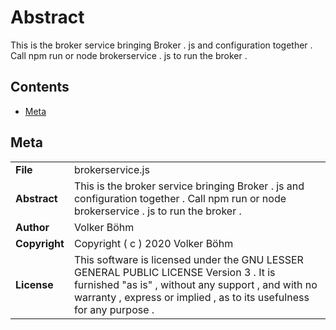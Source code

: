 <!-- This file is generated by jsmddoc version 0.1 -->

# Abstract

This is the broker service bringing Broker . js and configuration together . Call npm run or node brokerservice . js to run the broker .

## Contents

- [Meta](#Meta)

## Meta

| | |
| --- | --- |
| **File** | brokerservice.js |
| **Abstract** | This is the broker service bringing Broker . js and configuration together . Call npm run or node brokerservice . js to run the broker . |
| **Author** | Volker Böhm |
| **Copyright** | Copyright ( c ) 2020 Volker Böhm |
| **License** | This software is licensed under the GNU LESSER GENERAL PUBLIC LICENSE Version 3 . It is furnished "as is" , without any support , and with no warranty , express or implied , as to its usefulness for any purpose . |
